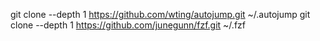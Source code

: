 git clone --depth 1 https://github.com/wting/autojump.git ~/.autojump
git clone --depth 1 https://github.com/junegunn/fzf.git ~/.fzf
